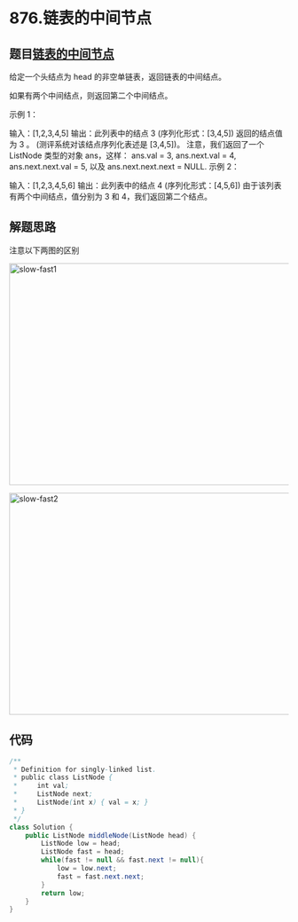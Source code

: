 # 876.链表的中间节点

## 题目[链表的中间节点](https://leetcode-cn.com/problems/middle-of-the-linked-list/)
给定一个头结点为 head 的非空单链表，返回链表的中间结点。

如果有两个中间结点，则返回第二个中间结点。

示例 1：

输入：[1,2,3,4,5]
输出：此列表中的结点 3 (序列化形式：[3,4,5])
返回的结点值为 3 。 (测评系统对该结点序列化表述是 [3,4,5])。
注意，我们返回了一个 ListNode 类型的对象 ans，这样：
ans.val = 3, ans.next.val = 4, ans.next.next.val = 5, 以及 ans.next.next.next = NULL.
示例 2：

输入：[1,2,3,4,5,6]
输出：此列表中的结点 4 (序列化形式：[4,5,6])
由于该列表有两个中间结点，值分别为 3 和 4，我们返回第二个结点。

## 解题思路
注意以下两图的区别

<img src="https://github.com/chenfachen/leetcode/blob/main/%E9%93%BE%E8%A1%A8/slow-fast1.png" width="600" height="400" alt="slow-fast1"/><br/>

<img src="https://github.com/chenfachen/leetcode/blob/main/%E9%93%BE%E8%A1%A8/slow-fast2.png" width="600" height="400" alt="slow-fast2"/><br/>

## 代码
```java
/**
 * Definition for singly-linked list.
 * public class ListNode {
 *     int val;
 *     ListNode next;
 *     ListNode(int x) { val = x; }
 * }
 */
class Solution {
    public ListNode middleNode(ListNode head) {
        ListNode low = head;
        ListNode fast = head;
        while(fast != null && fast.next != null){
            low = low.next;
            fast = fast.next.next;
        }
        return low;
    }
}
```
